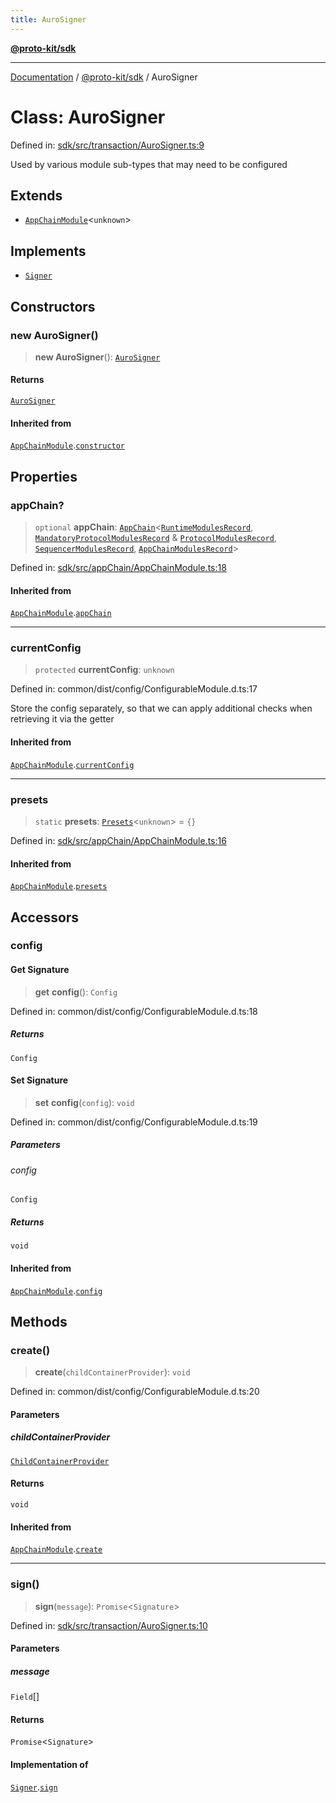 ```yaml
---
title: AuroSigner
---
```


[**@proto-kit/sdk**](../README.md)

***

[Documentation](../../../README.md) / [@proto-kit/sdk](../README.md) / AuroSigner

# Class: AuroSigner

Defined in: [sdk/src/transaction/AuroSigner.ts:9](https://github.com/proto-kit/framework/blob/28efa802e3737fc3b77339148b307ef7246f3ef1/packages/sdk/src/transaction/AuroSigner.ts#L9)

Used by various module sub-types that may need to be configured

## Extends

- [`AppChainModule`](AppChainModule.md)\<`unknown`\>

## Implements

- [`Signer`](../interfaces/Signer.md)

## Constructors

### new AuroSigner()

> **new AuroSigner**(): [`AuroSigner`](AuroSigner.md)

#### Returns

[`AuroSigner`](AuroSigner.md)

#### Inherited from

[`AppChainModule`](AppChainModule.md).[`constructor`](AppChainModule.md#constructors)

## Properties

### appChain?

> `optional` **appChain**: [`AppChain`](AppChain.md)\<[`RuntimeModulesRecord`](../../module/type-aliases/RuntimeModulesRecord.md), [`MandatoryProtocolModulesRecord`](../../protocol/type-aliases/MandatoryProtocolModulesRecord.md) & [`ProtocolModulesRecord`](../../protocol/type-aliases/ProtocolModulesRecord.md), [`SequencerModulesRecord`](../../sequencer/type-aliases/SequencerModulesRecord.md), [`AppChainModulesRecord`](../type-aliases/AppChainModulesRecord.md)\>

Defined in: [sdk/src/appChain/AppChainModule.ts:18](https://github.com/proto-kit/framework/blob/28efa802e3737fc3b77339148b307ef7246f3ef1/packages/sdk/src/appChain/AppChainModule.ts#L18)

#### Inherited from

[`AppChainModule`](AppChainModule.md).[`appChain`](AppChainModule.md#appchain)

***

### currentConfig

> `protected` **currentConfig**: `unknown`

Defined in: common/dist/config/ConfigurableModule.d.ts:17

Store the config separately, so that we can apply additional
checks when retrieving it via the getter

#### Inherited from

[`AppChainModule`](AppChainModule.md).[`currentConfig`](AppChainModule.md#currentconfig)

***

### presets

> `static` **presets**: [`Presets`](../../common/type-aliases/Presets.md)\<`unknown`\> = `{}`

Defined in: [sdk/src/appChain/AppChainModule.ts:16](https://github.com/proto-kit/framework/blob/28efa802e3737fc3b77339148b307ef7246f3ef1/packages/sdk/src/appChain/AppChainModule.ts#L16)

#### Inherited from

[`AppChainModule`](AppChainModule.md).[`presets`](AppChainModule.md#presets)

## Accessors

### config

#### Get Signature

> **get** **config**(): `Config`

Defined in: common/dist/config/ConfigurableModule.d.ts:18

##### Returns

`Config`

#### Set Signature

> **set** **config**(`config`): `void`

Defined in: common/dist/config/ConfigurableModule.d.ts:19

##### Parameters

###### config

`Config`

##### Returns

`void`

#### Inherited from

[`AppChainModule`](AppChainModule.md).[`config`](AppChainModule.md#config)

## Methods

### create()

> **create**(`childContainerProvider`): `void`

Defined in: common/dist/config/ConfigurableModule.d.ts:20

#### Parameters

##### childContainerProvider

[`ChildContainerProvider`](../../common/interfaces/ChildContainerProvider.md)

#### Returns

`void`

#### Inherited from

[`AppChainModule`](AppChainModule.md).[`create`](AppChainModule.md#create)

***

### sign()

> **sign**(`message`): `Promise`\<`Signature`\>

Defined in: [sdk/src/transaction/AuroSigner.ts:10](https://github.com/proto-kit/framework/blob/28efa802e3737fc3b77339148b307ef7246f3ef1/packages/sdk/src/transaction/AuroSigner.ts#L10)

#### Parameters

##### message

`Field`[]

#### Returns

`Promise`\<`Signature`\>

#### Implementation of

[`Signer`](../interfaces/Signer.md).[`sign`](../interfaces/Signer.md#sign)
